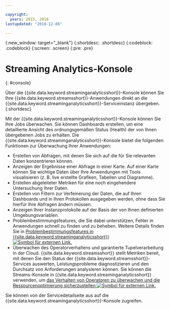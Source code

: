 ```yaml
---

copyright:
  years: 2015, 2018
lastupdated: "2018-12-06"

---
```


<!-- Attribute definitions -->
{:new_window: target="_blank"}
{:shortdesc: .shortdesc}
{:codeblock: .codeblock}
{:screen: .screen}
{:pre: .pre}

# Streaming Analytics-Konsole
{: #console}

Über die {{site.data.keyword.streaminganalyticsshort}}-Konsole können Sie Ihre {{site.data.keyword.streamsshort}}-Anwendungen direkt an die {{site.data.keyword.streaminganalyticsshort}}-Serviceinstanz übergeben.
{:shortdesc}

Mit der {{site.data.keyword.streaminganalyticsshort}}-Konsole können Sie Ihre Jobs überwachen. Sie können Dashboards erstellen, um eine detaillierte Ansicht des ordnungsgemäßen Status (Health) der von Ihnen übergebenen Jobs zu erhalten. Die {{site.data.keyword.streaminganalyticsshort}}-Konsole bietet die folgenden Funktionen zur Überwachung Ihrer Anwendungen:

* Erstellen von Abfragen, mit denen Sie sich auf die für Sie relevanten Daten konzentrieren können.
* Anzeigen der Ergebnisse einer Abfrage in einer Karte. Auf einer Karte können Sie wichtige Daten über Ihre Anwendungen mit Tools visualisieren (z. B. live erstellte Grafiken, Tabellen und Diagramme).
* Erstellen abgeleiteter Metriken für eine noch eingehendere Untersuchung Ihrer Daten.
* Erstellen von Filtern zur Verfeinerung der Daten, die auf Ihren Dashboards und in Ihren Protokollen ausgegeben werden, ohne dass Sie hierfür Ihre Abfragen ändern müssen.
* Anzeigen Ihrer Instanzprotokolle auf der Basis der von Ihnen definierten Umgebungsvariablen.
* Problembestimmungsfeatures, die Sie dabei unterstützen, Fehler in Anwendungen schnell zu finden und zu beheben. Weitere Details finden Sie in [Problembestimmungsfeatures in {{site.data.keyword.streaminganalyticsshort}} ![Symbol für externen Link](../../icons/launch-glyph.svg "Symbol für externen Link").](https://wp.me/p4IICn-4cx)
* Überwachen des Operatorverhaltens und garantierte Tupelverarbeitung in der Cloud. {{site.data.keyword.streamsshort}} stellt Metriken bereit, mit denen Sie den Status der {{site.data.keyword.streamsshort}}-Services auswerten, Leistungsprobleme diagnostizieren und den Durchsatz von Anforderungen analysieren können. Sie können die Streams-Konsole in {{site.data.keyword.streaminganalyticsshort}} verwenden, um [das Verhalten von Operatoren zu überwachen und die Ressourcenoptimierung sicherzustellen ![Symbol für externen Link](../../icons/launch-glyph.svg "Symbol für externen Link").](https://wp.me/p4IICn-4bH)


Sie können von der Servicedetailseite aus auf die {{site.data.keyword.streaminganalyticsshort}}-Konsole zugreifen.

<!--The {{site.data.keyword.streaminganalyticsshort}} console is translated into the following languages: Brazilian Portuguese, French, German, Italian, Japanese, Korean, Simplified Chinese, Spanish, Traditional Chinese. Change the language setting in your browser to view the console in your preferred language. -->
